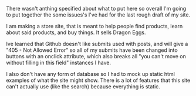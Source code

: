 There wasn't anthing specified about what to put here so overall I'm going to put together the some issues's I've had for the last rough draft of my site.

I am making a store site, that is meant to help people find products, learn about said products, and buy things. It sells Dragon Eggs.

Ive learned that Github doesn't like submits used with posts, and will give a "405 - Not Allowed Error" so all of my submits have been changed into buttons with an onclick attribute, which also breaks all "you can't move on without filling in this field" instances I have.

I also don't have any form of database so I had to mock up static html examples of what the site might show. There is a lot of features that this site can't actually use (like the search) because everything is static.

